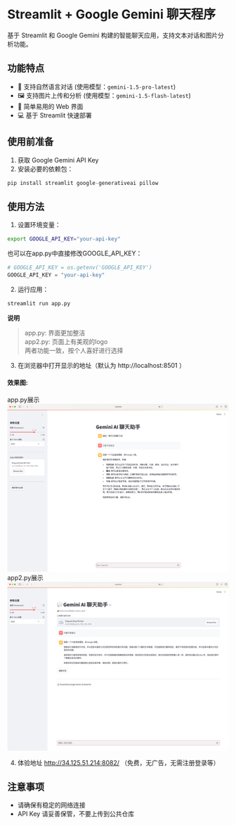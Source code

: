 # Streamlit + Google Gemini 聊天程序

基于 Streamlit 和 Google Gemini 构建的智能聊天应用，支持文本对话和图片分析功能。

## 功能特点

- 💬 支持自然语言对话 (使用模型：`gemini-1.5-pro-latest`)
- 🖼️ 支持图片上传和分析 (使用模型：`gemini-1.5-flash-latest`)
- 🚀 简单易用的 Web 界面
- 💻 基于 Streamlit 快速部署

## 使用前准备

1. 获取 Google Gemini API Key
2. 安装必要的依赖包：
```python
pip install streamlit google-generativeai pillow
```

## 使用方法

1. 设置环境变量：
```bash
export GOOGLE_API_KEY="your-api-key"
```

也可以在app.py中直接修改GOOGLE_API_KEY：
```python
# GOOGLE_API_KEY = os.getenv('GOOGLE_API_KEY')
GOOGLE_API_KEY = "your-api-key"
```

2. 运行应用：
```bash
streamlit run app.py
```

**说明**
> app.py: 界面更加整洁 <br>
> app2.py: 页面上有美观的logo <br>
> 两者功能一致，按个人喜好进行选择


3. 在浏览器中打开显示的地址（默认为 http://localhost:8501 ）

#### 效果图:

app.py展示
![app.py展示](app-display.png)
app2.py展示
![app2.py展示](app2-display.png)

4. 体验地址
http://34.125.51.214:8082/ （免费，无广告，无需注册登录等）

## 注意事项

- 请确保有稳定的网络连接
- API Key 请妥善保管，不要上传到公共仓库
